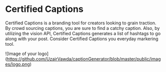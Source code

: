 # Certified Captions

Certified Captions is a branding tool for creators looking to grain traction. By crowd sourcing captions, you are sure to find a catchy caption. Also, by utilizing the vision API, Certified Captions generates a list of hashtags to go along with your post. Consider Certified Captions you everyday markering tool.

![Image of your logo]
(https://github.com/UzairVawda/captionGenerator/blob/master/public/images/logo.png)